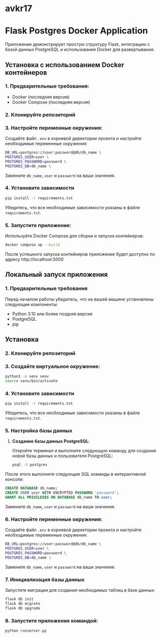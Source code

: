 # avkr17
# Flask Postgres Docker Application

Приложение демонстрирует простую структуру Flask, интеграцию с базой данных PostgreSQL и использование Docker для развертывания.

## Установка с использованием Docker контейнеров

### 1. Предварительные требования:

- Docker (последняя версия)
- Docker Compose (последняя версия)

### 2. Клонируйте репозиторий

### 3. Настройте переменные окружения:

Создайте файл `.env` в корневой директории проекта и настройте необходимые переменные окружения:

``` bash
DB_URL=postgres://user:password@db/db_name \
POSTGRES_USER=user \
POSTGRES_PASSWORD=password \
POSTGRES_DB=db_name \
```
Замените `db_name`, `user` и `password` на ваши значения.

### 4. Установите зависимости

``` bash
pip install -r requirements.txt
```

Убедитесь, что все необходимые зависимости указаны в файле `requirements.txt`.

### 5. Запустите приложение:

Используйте Docker Compose для сборки и запуска контейнеров:


``` bash
docker compose up --build
```

После успешного запуска контейнеров приложение будет доступно по адресу http://localhost:5000

## Локальный запуск приложения

### 1. Предварительные требования

Перед началом работы убедитесь, что на вашей машине установлены следующие компоненты:

- Python 3.10 или более поздняя версия
- PostgreSQL
- pip

## Установка

### 2. Клонируйте репозиторий

### 3. Создайте виртуальное окружение:

``` bash
python3 -m venv venv
source venv/bin/activate
```

### 4. Установите зависимости

``` bash
pip install -r requirements.txt
```

Убедитесь, что все необходимые зависимости указаны в файле `requirements.txt`.

### 5. Настройка базы данных

1. **Создание базы данных PostgreSQL**:

   Откройте терминал и выполните следующую команду для создания новой базы данных и пользователя PostgreSQL:

    ``` bash
   psql -U postgres
    ```

После этого выполните следующие SQL команды в интерактивной консоли:

```sql
CREATE DATABASE db_name;
CREATE USER user WITH ENCRYPTED PASSWORD 'password';
GRANT ALL PRIVILEGES ON DATABASE db_name TO user;
```

Замените `db_name`, `user` и `password` на ваши значения.

### 6. Настройте переменные окружения:

Создайте файл `.env` в корневой директории проекта и настройте необходимые переменные окружения:

``` bash
DB_URL=postgres://user:password@db/db_name \
POSTGRES_USER=user \
POSTGRES_PASSWORD=password \
POSTGRES_DB=db_name \
```
Замените `db_name`, `user` и `password` на ваши значения.

### 7. Инициализация базы данных

Запустите миграции для создания необходимых таблиц в базе данных:

```bash
flask db init
flask db migrate
flask db upgrade
```

### 8. Запустите приложение командой: 

```bash
python runserver.py
```


